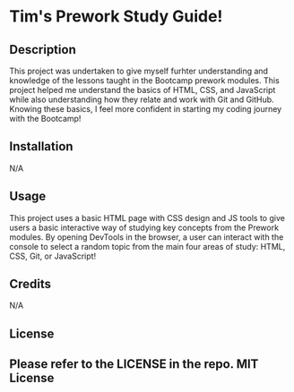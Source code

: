 # Tim's Prework Study Guide!

## Description

This project was undertaken to give myself furhter understanding and knowledge of the lessons taught in the Bootcamp prework modules. This project helped me understand the basics of HTML, CSS, and JavaScript while also understanding how they relate and work with Git and GitHub. Knowing these basics, I feel more confident in starting my coding journey with the Bootcamp!

## Installation

N/A

## Usage

This project uses a basic HTML page with CSS design and JS tools to give users a basic interactive way of studying key concepts from the Prework modules. By opening DevTools in the browser, a user can interact with the console to select a random topic from the main four areas of study: HTML, CSS, Git, or JavaScript! 

## Credits

N/A

## License

Please refer to the LICENSE in the repo.
MIT License
---